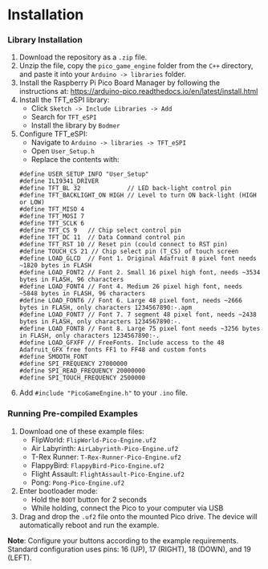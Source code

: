 # Installation

### Library Installation
1. Download the repository as a `.zip` file.
2. Unzip the file, copy the `pico_game_engine` folder from the `C++` directory, and paste it into your `Arduino -> libraries` folder.
3. Install the Raspberry Pi Pico Board Manager by following the instructions at: https://arduino-pico.readthedocs.io/en/latest/install.html
4. Install the TFT_eSPI library:
    - Click `Sketch -> Include Libraries -> Add`
    - Search for `TFT_eSPI`
    - Install the library by `Bodmer`
5. Configure TFT_eSPI:
    - Navigate to `Arduino -> libraries -> TFT_eSPI`
    - Open `User_Setup.h`
    - Replace the contents with:
     ```
     #define USER_SETUP_INFO "User_Setup"
     #define ILI9341_DRIVER
     #define TFT_BL 32             // LED back-light control pin
     #define TFT_BACKLIGHT_ON HIGH // Level to turn ON back-light (HIGH or LOW)
     #define TFT_MISO 4
     #define TFT_MOSI 7
     #define TFT_SCLK 6
     #define TFT_CS 9   // Chip select control pin
     #define TFT_DC 11  // Data Command control pin
     #define TFT_RST 10 // Reset pin (could connect to RST pin)
     #define TOUCH_CS 21 // Chip select pin (T_CS) of touch screen
     #define LOAD_GLCD  // Font 1. Original Adafruit 8 pixel font needs ~1820 bytes in FLASH
     #define LOAD_FONT2 // Font 2. Small 16 pixel high font, needs ~3534 bytes in FLASH, 96 characters
     #define LOAD_FONT4 // Font 4. Medium 26 pixel high font, needs ~5848 bytes in FLASH, 96 characters
     #define LOAD_FONT6 // Font 6. Large 48 pixel font, needs ~2666 bytes in FLASH, only characters 1234567890:-.apm
     #define LOAD_FONT7 // Font 7. 7 segment 48 pixel font, needs ~2438 bytes in FLASH, only characters 1234567890:-.
     #define LOAD_FONT8 // Font 8. Large 75 pixel font needs ~3256 bytes in FLASH, only characters 1234567890:-.
     #define LOAD_GFXFF // FreeFonts. Include access to the 48 Adafruit_GFX free fonts FF1 to FF48 and custom fonts
     #define SMOOTH_FONT
     #define SPI_FREQUENCY 27000000
     #define SPI_READ_FREQUENCY 20000000
     #define SPI_TOUCH_FREQUENCY 2500000
     ```
6. Add `#include "PicoGameEngine.h"` to your `.ino` file.

### Running Pre-compiled Examples
1. Download one of these example files:
    - FlipWorld: `FlipWorld-Pico-Engine.uf2`
    - Air Labyrinth: `AirLabyrinth-Pico-Engine.uf2`
    - T-Rex Runner: `T-Rex-Runner-Pico-Engine.uf2`
    - FlappyBird: `FlappyBird-Pico-Engine.uf2`
    - Flight Assault: `FlightAssault-Pico-Engine.uf2`
    - Pong: `Pong-Pico-Engine.uf2`
2. Enter bootloader mode:
    - Hold the `BOOT` button for 2 seconds
    - While holding, connect the Pico to your computer via USB
3. Drag and drop the `.uf2` file onto the mounted Pico drive. The device will automatically reboot and run the example.

**Note**: Configure your buttons according to the example requirements. Standard configuration uses pins: 16 (UP), 17 (RIGHT), 18 (DOWN), and 19 (LEFT).